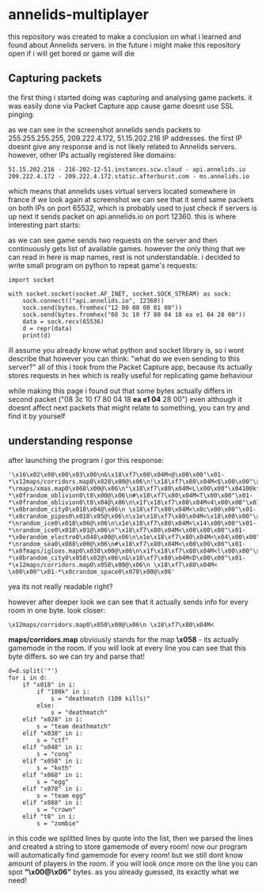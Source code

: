 # annelids-multiplayer
this repository was created to make a conclusion on what i learned and found about Annelids servers.
in the future i might make this repository open if i will get bored or game will die
## Capturing packets
the first thing i started doing was capturing and analysing game packets. it was easily done via Packet Capture app cause game doesnt use SSL pinging.

as we can see in the screenshot annelids sends packets to 255.255.255.255, 209.222.4.172, 51.15.202.216 IP addresses.
the first IP doesnt give any response and is not likely related to Annelids servers. however, other IPs actually registered like domains:
```
51.15.202.216 - 216-202-12-51.instances.scw.cloud - api.annelids.io
209.222.4.172 - 209.222.4.172.static.afterburst.com - ms.annelids.io
```
which means that annelids uses virtual servers located somewhere in france
if we look again at screenshot we can see that it send same packets on both IPs on port 65532, which is probably used to just check if servers is up
next it sends packet on api.annelids.io on port 12360. this is where interesting part starts:

as we can see game sends two requests on the server and then continuously gets list of available games. however the only thing that we can read in here is map names, rest is not understandable.
i decided to write small program on python to repeat game's requests:
```
import socket

with socket.socket(socket.AF_INET, socket.SOCK_STREAM) as sock:
	sock.connect(("api.annelids.io", 12360))
	sock.send(bytes.fromhex("12 00 00 00 01 00"))
	sock.send(bytes.fromhex("08 3c 10 f7 80 04 18 ea e1 04 28 00"))
	data = sock.recv(65536)
	d = repr(data)
	print(d)
```
ill assume you already know what python and socket library is, so i wont describe that
however you can think: "what do we even sending to this server?"
all of this i took from the Packet Capture app, because its actually stores requests in hex which is really useful for replicating game behaviour 

while making this page i found out that some bytes actually differs in second packet ("08 3c 10 f7 80 04 18 **ea e1 04** 28 00")
even although it doesnt affect next packets that might relate to something, you can try and find it by yourself
## understanding response
after launching the program i gor this response:
```
'\x16\x02\x00\x00\x03\x00\n&\x18\xf7\x80\x04M<@\x00\x00"\x01-*\x12maps/corridors.map0\x028\x00@\x06\n!\x18\xf7\x80\x04M<$\x00\x00"\x01-*\rmaps/xmas.map0\x068\x00@\x06\n"\x18\xf7\x80\x04M<L\x00\x00"\x04100k*\x0bmaps/2D.map0\x018\x04@\x06\n#\x18\xf7\x80\x04M<,\x00\x00"\x01-*\x0frandom_oblivion0\t8\x00@\x06\n#\x18\xf7\x80\x04M<T\x00\x00"\x01-*\x0frandom_oblivion0\t8\x04@\x06\n\x1f\x18\xf7\x80\x04M<4\x00\x00"\x01-*\x0brandom_city0\x018\x04@\x06\n \x18\xf7\x80\x04M<\x0c\x00\x00"\x01-*\x0crandom_pipes0\x018\x05@\x06\n\x1e\x18\xf7\x80\x04M<\x18\x00\x00"\x01-*\nrandom_ice0\x018\x06@\x06\n\x1e\x18\xf7\x80\x04M<\x14\x00\x00"\x01-*\nrandom_ice0\x018\x01@\x06\n"\x18\xf7\x80\x04M<\x08\x00\x00"\x01-*\x0erandom_electro0\x048\x00@\x06\n\x1e\x18\xf7\x80\x04M<\x04\x00\x00"\x01-*\nrandom_sea0\x088\x00@\x06\n#\x18\xf7\x80\x04M<\x00\x00\x00"\x01-*\x0fmaps/igloos.map0\x038\x00@\x06\n\x1f\x18\xf7\x80\x04M<l\x00\x00"\x01-*\x0brandom_city0\x058\x02@\x06\n&\x18\xf7\x80\x04M<D\x00\x00"\x01-*\x12maps/corridors.map0\x058\x00@\x06\n \x18\xf7\x80\x04M< \x00\x00"\x01-*\x0crandom_space0\x078\x00@\x06'
```
yea its not really readable right?

however after deeper look we can see that it actually sends info for every room in one byte. look closer:
```
\x12maps/corridors.map0\x058\x00@\x06\n \x18\xf7\x80\x04M<
```
**maps/corridors.map** obviously stands for the map
**\x058** - its actually gamemode in the room. if you will look at every line you can see that this byte differs. so we can try and parse that!
```
d=d.split('"')
for i in d:
	if "x018" in i:
		if "100k" in i:
			s = "deathmatch (100 kills)"
		else:
			s = "deathmatch"
	elif "x028" in i:
		s = "team deathmatch"
	elif "x038" in i:
		s = "ctf"
	elif "x048" in i:
		s = "conq"
	elif "x058" in i:
		s = "koth"
	elif "x068" in i:
		s = "egg"
	elif "x078" in i:
		s = "team egg"
	elif "x088" in i:
		s = "crown"
	elif "t8" in i:
		s = "zombie"
```
in this code we splitted lines by quote into the list, then we parsed the lines and created a string to store gamemode of every room! now our program will automatically find gamemode for every room!
but we still dont know amount of players in the room. if you will look once more on the line you can spot **"\x00@\x06"** bytes. as you already guessed, its exactly what we need!
